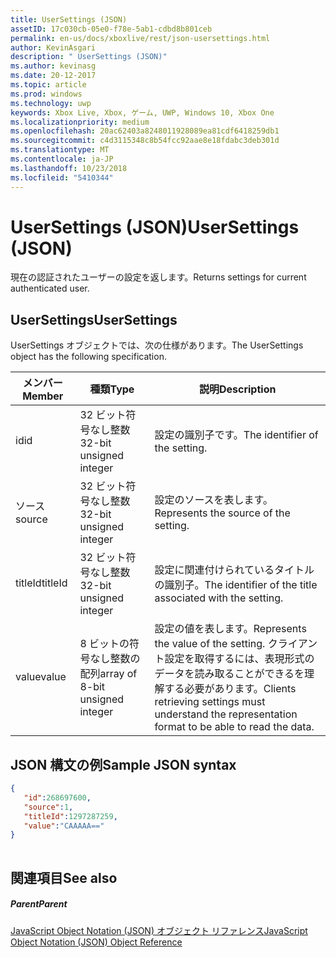 ```yaml
---
title: UserSettings (JSON)
assetID: 17c030cb-05e0-f78e-5ab1-cdbd8b801ceb
permalink: en-us/docs/xboxlive/rest/json-usersettings.html
author: KevinAsgari
description: " UserSettings (JSON)"
ms.author: kevinasg
ms.date: 20-12-2017
ms.topic: article
ms.prod: windows
ms.technology: uwp
keywords: Xbox Live, Xbox, ゲーム, UWP, Windows 10, Xbox One
ms.localizationpriority: medium
ms.openlocfilehash: 20ac62403a8248011928089ea81cdf6418259db1
ms.sourcegitcommit: c4d3115348c8b54fcc92aae8e18fdabc3deb301d
ms.translationtype: MT
ms.contentlocale: ja-JP
ms.lasthandoff: 10/23/2018
ms.locfileid: "5410344"
---
```

# <a name="usersettings-json"></a><span data-ttu-id="80446-104">UserSettings (JSON)</span><span class="sxs-lookup"><span data-stu-id="80446-104">UserSettings (JSON)</span></span>
<span data-ttu-id="80446-105">現在の認証されたユーザーの設定を返します。</span><span class="sxs-lookup"><span data-stu-id="80446-105">Returns settings for current authenticated user.</span></span> 
<a id="ID4EN"></a>

 
## <a name="usersettings"></a><span data-ttu-id="80446-106">UserSettings</span><span class="sxs-lookup"><span data-stu-id="80446-106">UserSettings</span></span>
 
<span data-ttu-id="80446-107">UserSettings オブジェクトでは、次の仕様があります。</span><span class="sxs-lookup"><span data-stu-id="80446-107">The UserSettings object has the following specification.</span></span>
 
| <span data-ttu-id="80446-108">メンバー</span><span class="sxs-lookup"><span data-stu-id="80446-108">Member</span></span>| <span data-ttu-id="80446-109">種類</span><span class="sxs-lookup"><span data-stu-id="80446-109">Type</span></span>| <span data-ttu-id="80446-110">説明</span><span class="sxs-lookup"><span data-stu-id="80446-110">Description</span></span>| 
| --- | --- | --- | 
| <span data-ttu-id="80446-111">id</span><span class="sxs-lookup"><span data-stu-id="80446-111">id</span></span>| <span data-ttu-id="80446-112">32 ビット符号なし整数</span><span class="sxs-lookup"><span data-stu-id="80446-112">32-bit unsigned integer</span></span>| <span data-ttu-id="80446-113">設定の識別子です。</span><span class="sxs-lookup"><span data-stu-id="80446-113">The identifier of the setting.</span></span>| 
| <span data-ttu-id="80446-114">ソース</span><span class="sxs-lookup"><span data-stu-id="80446-114">source</span></span>| <span data-ttu-id="80446-115">32 ビット符号なし整数</span><span class="sxs-lookup"><span data-stu-id="80446-115">32-bit unsigned integer</span></span>| <span data-ttu-id="80446-116">設定のソースを表します。</span><span class="sxs-lookup"><span data-stu-id="80446-116">Represents the source of the setting.</span></span> | 
| <span data-ttu-id="80446-117">titleId</span><span class="sxs-lookup"><span data-stu-id="80446-117">titleId</span></span>| <span data-ttu-id="80446-118">32 ビット符号なし整数</span><span class="sxs-lookup"><span data-stu-id="80446-118">32-bit unsigned integer</span></span>| <span data-ttu-id="80446-119">設定に関連付けられているタイトルの識別子。</span><span class="sxs-lookup"><span data-stu-id="80446-119">The identifier of the title associated with the setting.</span></span> | 
| <span data-ttu-id="80446-120">value</span><span class="sxs-lookup"><span data-stu-id="80446-120">value</span></span>| <span data-ttu-id="80446-121">8 ビットの符号なし整数の配列</span><span class="sxs-lookup"><span data-stu-id="80446-121">array of 8-bit unsigned integer</span></span>| <span data-ttu-id="80446-122">設定の値を表します。</span><span class="sxs-lookup"><span data-stu-id="80446-122">Represents the value of the setting.</span></span> <span data-ttu-id="80446-123">クライアント設定を取得するには、表現形式のデータを読み取ることができるを理解する必要があります。</span><span class="sxs-lookup"><span data-stu-id="80446-123">Clients retrieving settings must understand the representation format to be able to read the data.</span></span> | 
  
<a id="ID4EJC"></a>

 
## <a name="sample-json-syntax"></a><span data-ttu-id="80446-124">JSON 構文の例</span><span class="sxs-lookup"><span data-stu-id="80446-124">Sample JSON syntax</span></span>
 

```json
{
   "id":268697600,
   "source":1,
   "titleId":1297287259,
   "value":"CAAAAA=="
}
    
```

  
<a id="ID4ESC"></a>

 
## <a name="see-also"></a><span data-ttu-id="80446-125">関連項目</span><span class="sxs-lookup"><span data-stu-id="80446-125">See also</span></span>
 
<a id="ID4EUC"></a>

 
##### <a name="parent"></a><span data-ttu-id="80446-126">Parent</span><span class="sxs-lookup"><span data-stu-id="80446-126">Parent</span></span> 

[<span data-ttu-id="80446-127">JavaScript Object Notation (JSON) オブジェクト リファレンス</span><span class="sxs-lookup"><span data-stu-id="80446-127">JavaScript Object Notation (JSON) Object Reference</span></span>](atoc-xboxlivews-reference-json.md)

   